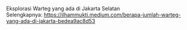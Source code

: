 Eksplorasi Warteg yang ada di Jakarta Selatan<br>Selengkapnya: https://ilhammukti.medium.com/berapa-jumlah-warteg-yang-ada-di-jakarta-bedea9ac8d53
